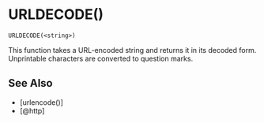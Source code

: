 # URLDECODE()
`URLDECODE(<string>)`

  This function takes a URL-encoded string and returns it in its decoded form. Unprintable characters are converted to question marks.


## See Also
- [urlencode()]
- [@http]

